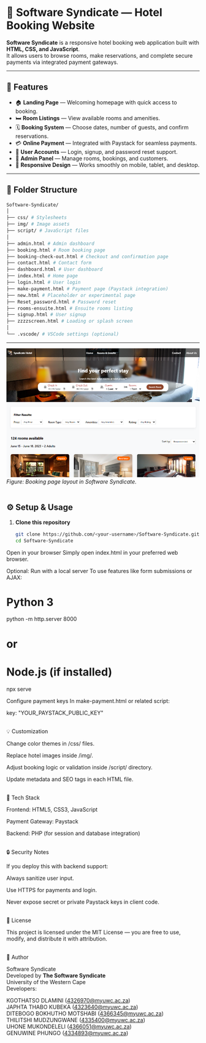# 🏨 Software Syndicate — Hotel Booking Website

**Software Syndicate** is a responsive hotel booking web application built with **HTML, CSS, and JavaScript**.  
It allows users to browse rooms, make reservations, and complete secure payments via integrated payment gateways.

---

## 🚀 Features

- 🏠 **Landing Page** — Welcoming homepage with quick access to booking.
- 🛏️ **Room Listings** — View available rooms and amenities.
- 🗓️ **Booking System** — Choose dates, number of guests, and confirm reservations.
- 💳 **Online Payment** — Integrated with Paystack for seamless payments.
- 👤 **User Accounts** — Login, signup, and password reset support.
- 🧾 **Admin Panel** — Manage rooms, bookings, and customers.
- 📱 **Responsive Design** — Works smoothly on mobile, tablet, and desktop.

---

## 🧩 Folder Structure

  ```bash
  Software-Syndicate/
  │
  ├── css/ # Stylesheets
  ├── img/ # Image assets
  ├── script/ # JavaScript files
  │
  ├── admin.html # Admin dashboard
  ├── booking.html # Room booking page
  ├── booking-check-out.html # Checkout and confirmation page
  ├── contact.html # Contact form
  ├── dashboard.html # User dashboard
  ├── index.html # Home page
  ├── login.html # User login
  ├── make-payment.html # Payment page (Paystack integration)
  ├── new.html # Placeholder or experimental page
  ├── Reset_password.html # Password reset
  ├── rooms-ensuite.html # Ensuite rooms listing
  ├── signup.html # User signup
  ├── zzzzscreen.html # Loading or splash screen
  │
  └── .vscode/ # VSCode settings (optional)
  ```

---

![Booking page preview](img/booking.png)
*Figure: Booking page layout in Software Syndicate.*
<br><br>

## ⚙️ Setup & Usage

1. **Clone this repository**
   ```bash
   git clone https://github.com/<your-username>/Software-Syndicate.git
   cd Software-Syndicate


Open in your browser
Simply open index.html in your preferred web browser.

Optional: Run with a local server
To use features like form submissions or AJAX:

# Python 3
python -m http.server 8000
# or
# Node.js (if installed)
npx serve


Configure payment keys
In make-payment.html or related script:

key: "YOUR_PAYSTACK_PUBLIC_KEY"<br><br>

💡 Customization

Change color themes in /css/ files.

Replace hotel images inside /img/.

Adjust booking logic or validation inside /script/ directory.

Update metadata and SEO tags in each HTML file.<br><br>


🧠 Tech Stack

Frontend: HTML5, CSS3, JavaScript

Payment Gateway: Paystack

Backend: PHP (for session and database integration)<br><br>


🔒 Security Notes

If you deploy this with backend support:

Always sanitize user input.

Use HTTPS for payments and login.

Never expose secret or private Paystack keys in client code.<br><br>

📜 License

This project is licensed under the MIT License — you are free to use, modify, and distribute it with attribution.<br><br>

💬 Author

Software Syndicate<br>
Developed by **The Software Syndicate**<br>
University of the Western Cape<br>
Developers:<br>

KGOTHATSO DLAMINI (4326970@myuwc.ac.za)<br>
JAPHTA THABO KUBEKA (4323640@myuwc.ac.za)<br>
DITEBOGO BOKHUTHO MOTSHABI (4366345@myuwc.ac.za)<br>
THILITSHI MUDZUNGWANE (4335400@myuwc.ac.za)<br>
UHONE MUKONDELELI (4366051@myuwc.ac.za)<br>
GENUWINE PHUNGO (4334893@myuwc.ac.za)<br>

